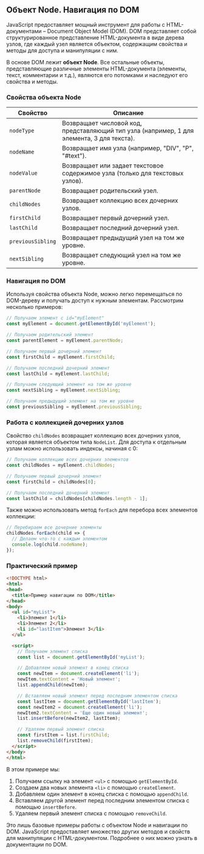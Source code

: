 ## Объект Node. Навигация по DOM

JavaScript предоставляет мощный инструмент для работы с HTML-документами – Document Object Model (DOM). DOM представляет собой структурированное представление HTML-документа в виде дерева узлов, где каждый узел является объектом, содержащим свойства и методы для доступа и манипуляции с ним.

В основе DOM лежит **объект Node**. Все остальные объекты, представляющие различные элементы HTML-документа (элементы, текст, комментарии и т.д.), являются его потомками и наследуют его свойства и методы. 

### Свойства объекта Node

| Свойство   | Описание                                                                         |
|------------|---------------------------------------------------------------------------------|
| `nodeType` | Возвращает числовой код, представляющий тип узла (например, 1 для элемента, 3 для текста). |
| `nodeName` | Возвращает имя узла (например, "DIV", "P", "#text").                           |
| `nodeValue`| Возвращает или задает текстовое содержимое узла (только для текстовых узлов).     |
| `parentNode`| Возвращает родительский узел.                                                 |
| `childNodes`| Возвращает коллекцию всех дочерних узлов.                                        |
| `firstChild`| Возвращает первый дочерний узел.                                                |
| `lastChild` | Возвращает последний дочерний узел.                                               |
| `previousSibling` | Возвращает предыдущий узел на том же уровне.                                  |
| `nextSibling` | Возвращает следующий узел на том же уровне.                                    |

### Навигация по DOM

Используя свойства объекта Node, можно легко перемещаться по DOM-дереву и получать доступ к нужным элементам. Рассмотрим несколько примеров:

```javascript
// Получаем элемент с id="myElement"
const myElement = document.getElementById('myElement');

// Получаем родительский элемент
const parentElement = myElement.parentNode;

// Получаем первый дочерний элемент
const firstChild = myElement.firstChild;

// Получаем последний дочерний элемент
const lastChild = myElement.lastChild;

// Получаем следующий элемент на том же уровне
const nextSibling = myElement.nextSibling;

// Получаем предыдущий элемент на том же уровне
const previousSibling = myElement.previousSibling;
```

### Работа с коллекцией дочерних узлов

Свойство `childNodes` возвращает коллекцию всех дочерних узлов, которая является объектом типа `NodeList`. Для доступа к отдельным узлам можно использовать индексы, начиная с 0:

```javascript
// Получаем коллекцию всех дочерних элементов
const childNodes = myElement.childNodes;

// Получаем первый дочерний элемент
const firstChild = childNodes[0];

// Получаем последний дочерний элемент
const lastChild = childNodes[childNodes.length - 1];
```

Также можно использовать метод `forEach` для перебора всех элементов коллекции:

```javascript
// Перебираем все дочерние элементы
childNodes.forEach(child => {
  // Делаем что-то с каждым элементом
  console.log(child.nodeName);
});
```

### Практический пример

```html
<!DOCTYPE html>
<html>
<head>
  <title>Пример навигации по DOM</title>
</head>
<body>
  <ul id="myList">
    <li>Элемент 1</li>
    <li>Элемент 2</li>
    <li id="lastItem">Элемент 3</li>
  </ul>

  <script>
    // Получаем элемент списка
    const list = document.getElementById('myList');

    // Добавляем новый элемент в конец списка
    const newItem = document.createElement('li');
    newItem.textContent = 'Новый элемент';
    list.appendChild(newItem);

    // Вставляем новый элемент перед последним элементом списка
    const lastItem = document.getElementById('lastItem');
    const newItem2 = document.createElement('li');
    newItem2.textContent = 'Еще один новый элемент';
    list.insertBefore(newItem2, lastItem);

    // Удаляем первый элемент списка
    const firstItem = list.firstChild;
    list.removeChild(firstItem);
  </script>
</body>
</html>
```

В этом примере мы:

1. Получаем ссылку на элемент `<ul>` с помощью `getElementById`.
2. Создаем два новых элемента `<li>` с помощью `createElement`.
3. Добавляем один элемент в конец списка с помощью `appendChild`.
4. Вставляем другой элемент перед последним элементом списка с помощью `insertBefore`.
5. Удаляем первый элемент списка с помощью `removeChild`.

Это лишь базовые примеры работы с объектом Node и навигации по DOM. JavaScript предоставляет множество других методов и свойств для манипуляции с HTML-документом. Подробнее о них можно узнать в документации по DOM. 
